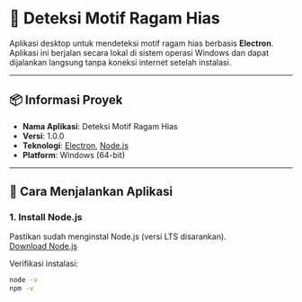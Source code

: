 # 🎨 Deteksi Motif Ragam Hias

Aplikasi desktop untuk mendeteksi motif ragam hias berbasis **Electron**. Aplikasi ini berjalan secara lokal di sistem operasi Windows dan dapat dijalankan langsung tanpa koneksi internet setelah instalasi.

---

## 📦 Informasi Proyek

- **Nama Aplikasi**: Deteksi Motif Ragam Hias
- **Versi**: 1.0.0
- **Teknologi**: [Electron](https://www.electronjs.org/), [Node.js](https://nodejs.org/)
- **Platform**: Windows (64-bit)

---

## 🚀 Cara Menjalankan Aplikasi

### 1. Install Node.js

Pastikan sudah menginstal Node.js (versi LTS disarankan).  
[Download Node.js](https://nodejs.org)

Verifikasi instalasi:
```bash
node -v
npm -v
